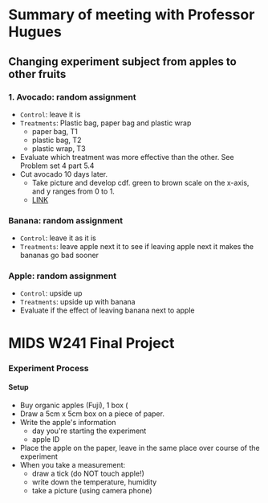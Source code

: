 # Summary of meeting with Professor Hugues

## Changing experiment subject from apples to other fruits

### 1.	Avocado: random assignment
- 	`Control`: leave it is
- 	`Treatments`: Plastic bag, paper bag and plastic wrap
    - paper bag, T1
    - plastic bag, T2
    - plastic wrap, T3
-   Evaluate which treatment was more effective than the other.  See Problem set 4 part 5.4
-  Cut avocado 10 days later.
    - Take picture and develop cdf.  green to brown scale on the x-axis, and y ranges from 0 to 1. 
    - [LINK](https://www.schemecolor.com/green-with-brown-color-combination.php)

### Banana: random assignment
-	`Control`: leave it as it is
-	`Treatments`: leave apple next it to see if leaving apple next it makes the bananas go bad sooner

### Apple: random assignment
- `Control`: upside up
- `Treatments`: upside up with banana
- Evaluate if the effect of leaving banana next to apple



# MIDS W241 Final Project
### Experiment Process

#### Setup
- Buy organic apples (Fuji), 1 box (
- Draw a 5cm x 5cm box on a piece of paper.
- Write the apple's information 
  - day you're starting the experiment
  - apple ID
- Place the apple on the paper, leave in the same place over course of the experiment
- When you take a measurement:
  - draw a tick (do NOT touch apple!)
  - write down the temperature, humidity
  - take a picture (using camera phone)
